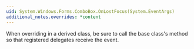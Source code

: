 ```yaml
---
uid: System.Windows.Forms.ComboBox.OnLostFocus(System.EventArgs)
additional_notes.overrides: *content
---
```


<p>When overriding <xref href="System.Windows.Forms.ComboBox.OnLostFocus(System.EventArgs)"></xref> in a derived class, be sure to call the base class's <xref href="System.Windows.Forms.ComboBox.OnLostFocus(System.EventArgs)"></xref> method so that registered delegates receive the event.</p>



